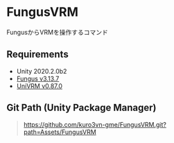 # FungusVRM

FungusからVRMを操作するコマンド

## Requirements

- Unity 2020.2.0b2
- [Fungus v3.13.7](https://github.com/snozbot/fungus)
- [UniVRM v0.87.0](https://github.com/vrm-c/UniVRM)

## Git Path (Unity Package Manager)

> https://github.com/kuro3vn-gme/FungusVRM.git?path=Assets/FungusVRM
